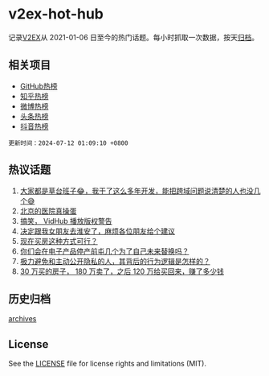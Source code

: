 # v2ex-hot-hub

 记录[V2EX](https://www.v2ex.com/)从 2021-01-06 日至今的热门话题。每小时抓取一次数据，按天[归档](archives)。
 
 ## 相关项目

- [GitHub热榜](https://github.com/lonnyzhang423/github-hot-hub)
- [知乎热榜](https://github.com/lonnyzhang423/zhihu-hot-hub)
- [微博热榜](https://github.com/lonnyzhang423/weibo-hot-hub)
- [头条热榜](https://github.com/lonnyzhang423/toutiao-hot-hub)
- [抖音热榜](https://github.com/lonnyzhang423/douyin-hot-hub)


 `更新时间：2024-07-12 01:09:10 +0800`

## 热议话题

1. [大家都是草台班子😂，我干了这么多年开发，能把跨域问题说清楚的人也没几个😅](https://www.v2ex.com/t/1056504)
1. [北京的医院真操蛋](https://www.v2ex.com/t/1056474)
1. [搞笑， VidHub 播放版权警告](https://www.v2ex.com/t/1056612)
1. [决定跟我女朋友去淮安了，麻烦各位朋友给个建议](https://www.v2ex.com/t/1056527)
1. [现在买房这种方式可行？](https://www.v2ex.com/t/1056564)
1. [你们会在电子产品停产前屯几个为了自己未来替换吗？](https://www.v2ex.com/t/1056447)
1. [极力避免和主动公开隐私的人，其背后的行为逻辑是怎样的？](https://www.v2ex.com/t/1056445)
1. [30 万买的房子， 180 万卖了，之后 120 万给买回来，赚了多少钱](https://www.v2ex.com/t/1056583)

## 历史归档

[archives](archives)

## License

See the [LICENSE](LICENSE) file for license rights and limitations (MIT).
